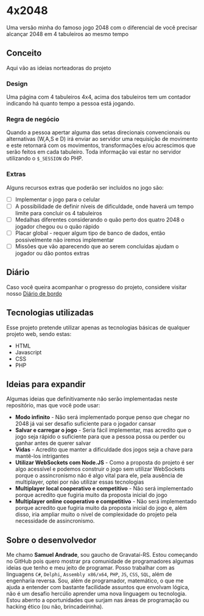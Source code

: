 # 4x2048
Uma versão minha do famoso jogo 2048 com o diferencial de você precisar alcançar 2048 em 4 tabuleiros ao mesmo tempo

## Conceito
Aqui vão as ideias norteadoras do projeto

### Design
Uma página com 4 tabuleiros 4x4, acima dos tabuleiros tem um contador indicando há quanto tempo a pessoa está jogando.

### Regra de negócio
Quando a pessoa apertar alguma das setas direcionais convencionais ou alternativas (W,A,S e D) irá enviar ao servidor uma requisição de movimento e este retornará com os movimentos, transformações e/ou acrescimos que serão feitos em cada tabuleiro. Toda informação vai estar no servidor utilizando o `$_SESSION` do PHP.

### Extras
Alguns recursos extras que poderão ser incluídos no jogo são:
- [ ] Implementar o jogo para o celular
- [ ] A possibilidade de definir níveis de dificuldade, onde haverá um tempo limite para concluir os 4 tabuleiros
- [ ] Medalhas diferentes considerando o quão perto dos quatro 2048 o jogador chegou ou o quão rápido
- [ ] Placar global - requer algum tipo de banco de dados, então possivelmente não iremos implementar
- [ ] Missôes que vão aparecendo que ao serem concluídas ajudam o jogador ou dão pontos extras

## Diário
Caso você queira acompanhar o progresso do projeto, considere visitar nosso [Diário de bordo](https://github.com/samuel-ifrs/4x2048/issues/1)

## Tecnologias utilizadas
Esse projeto pretende utilizar apenas as tecnologias básicas de qualquer projeto web, sendo estas:
- HTML
- Javascript
- CSS
- PHP

## Ideias para expandir
Algumas ideias que definitivamente não serão implementadas neste repositório, mas que você pode usar:
- **Modo infinito** - Não será implementado porque penso que chegar no 2048 já vai ser desafio suficiente para o jogador cansar
- **Salvar e carregar o jogo** - Seria fácil implementar, mas acredito que o jogo seja rápido o suficiente para que a pessoa possa ou perder ou ganhar antes de querer salvar
- **Vidas** - Acredito que manter a dificuldade dos jogos seja a chave para mantê-los intrigantes
- **Utilizar WebSockets com Node.JS** - Como a proposta do projeto é ser algo acessível e podemos construir o jogo sem utilizar WebSockets porque o assincronismo não é algo vital para ele, pela ausência de multiplayer, optei por não utilizar essas tecnologias
- **Multiplayer local cooperativo e competitivo** - Não será implementado porque acredito que fugiria muito da proposta inicial do jogo
- **Multiplayer online cooperativo e competitivo** - Não será implementado porque acredito que fugiria muito da proposta inicial do jogo e, além disso, iria ampliar muito o nível de complexidade do projeto pela necessidade de assincronismo.

## Sobre o desenvolvedor
Me chamo **Samuel Andrade**, sou gaucho de Gravataí-RS. Estou começando no GitHub pois quero mostrar pra comunidade de programadores algumas ideias que tenho e meu jeito de programar. Posso trabalhar com as linguagens `C#`, `Delphi`, `Assembly x86/x64`, `PHP`, `JS`, `CSS`, `SQL`, além de engenharia reversa. Sou, além de programador, matemático, o que me ajuda a entender com bastante facilidade assuntos que envolvam lógica, não é um desafio hercúlio aprender uma nova linguagem ou tecnologia. Estou aberrto a oportunidades que surjam nas áreas de programação ou hacking ético (ou não, brincadeirinha).
